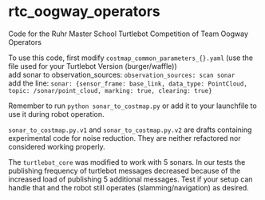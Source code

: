 # rtc_oogway_operators
Code for the Ruhr Master School Turtlebot Competition of Team Oogway Operators  
  
To use this code, first modify ```costmap_common_parameters_{}.yaml``` (use the file used for your Turtlebot Version (burger/waffle))  
add sonar to observation_sources: ```observation_sources: scan sonar```  
add the line: ```sonar: {sensor_frame: base_link, data_type: PointCloud, topic: /sonar/point_cloud, marking: true, clearing: true}```  
  
Remember to run ```python sonar_to_costmap.py``` or add it to your launchfile to use it during robot operation.


```sonar_to_costmap.py.v1``` and ```sonar_to_costmap.py.v2``` are drafts containing experimental code for noise reduction. They are neither refactored nor considered working properly.
  
  
The ```turtlebot_core``` was modified to work with 5 sonars. In our tests the publishing frequency of turtlebot messages decreased because of the increased load of publishing 5 additional messages. Test if your setup can handle that and the robot still operates (slamming/navigation) as desired.
